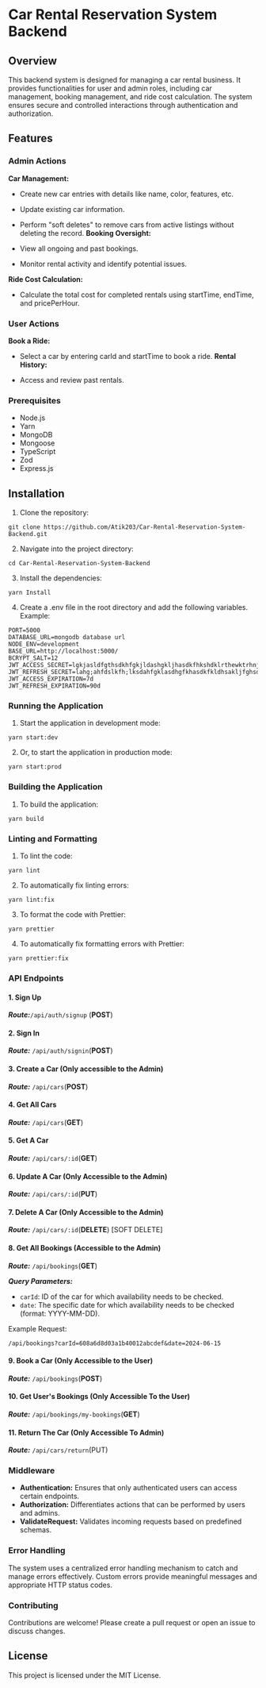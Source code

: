 # Car Rental Reservation System Backend

## Overview

This backend system is designed for managing a car rental business. It provides functionalities for user and admin roles, including car management, booking management, and ride cost calculation. The system ensures secure and controlled interactions through authentication and authorization.

## Features

### Admin Actions

**Car Management:**

- Create new car entries with details like name, color, features, etc.
- Update existing car information.
- Perform "soft deletes" to remove cars from active listings without deleting the record.
  **Booking Oversight:**

- View all ongoing and past bookings.
- Monitor rental activity and identify potential issues.

**Ride Cost Calculation:**

- Calculate the total cost for completed rentals using startTime, endTime, and pricePerHour.

### User Actions

**Book a Ride:**

- Select a car by entering carId and startTime to book a ride.
  **Rental History:**

- Access and review past rentals.

### Prerequisites

- Node.js
- Yarn
- MongoDB
- Mongoose
- TypeScript
- Zod
- Express.js

## Installation

1. Clone the repository:

```
git clone https://github.com/Atik203/Car-Rental-Reservation-System-Backend.git

```

2. Navigate into the project directory:

```
cd Car-Rental-Reservation-System-Backend

```

3. Install the dependencies:

```
yarn Install

```

4. Create a .env file in the root directory and add the following variables. Example:

```
PORT=5000
DATABASE_URL=mongodb database url
NODE_ENV=development
BASE_URL=http://localhost:5000/
BCRYPT_SALT=12
JWT_ACCESS_SECRET=lgkjasldfgthsdkhfgkjldashgkljhasdkfhkshdklrthewktrhnjgkalhdfk
JWT_REFRESH_SECRET=lahg;ahfdslkfh;lksdahfgklasdhgfkhasdkfkldhsakljfghsdahgkads
JWT_ACCESS_EXPIRATION=7d
JWT_REFRESH_EXPIRATION=90d

```

### Running the Application

1. Start the application in development mode:

```
yarn start:dev

```

2. Or, to start the application in production mode:

```
yarn start:prod

```

### Building the Application

1. To build the application:

```
yarn build
```

### Linting and Formatting

1. To lint the code:

```
yarn lint

```

2. To automatically fix linting errors:

```
yarn lint:fix

```

3. To format the code with Prettier:

```
yarn prettier

```

4. To automatically fix formatting errors with Prettier:

```
yarn prettier:fix

```

### API Endpoints

#### 1\. Sign Up

**_Route:_**`/api/auth/signup` (**POST**)

#### 2\. Sign In

**_Route:_** `/api/auth/signin`(**POST**)

#### 3\. Create a Car (Only accessible to the Admin)

**_Route:_** `/api/cars`(**POST**)

#### 4\. Get All Cars

**_Route:_** `/api/cars`(**GET**)

#### 5\. Get A Car

**_Route:_** `/api/cars/:id`(**GET**)

#### **6\. Update A Car (Only Accessible to the Admin)**

**_Route:_** `/api/cars/:id`(**PUT**)

#### **7\. Delete A Car (Only Accessible to the Admin)**

**_Route:_** `/api/cars/:id`(**DELETE**) \[SOFT DELETE\]

#### **8\. Get All Bookings (Accessible to the Admin)**

**_Route:_** `/api/bookings`(**GET**)

**_Query Parameters:_**

- `carId`: ID of the car for which availability needs to be checked.
- `date`: The specific date for which availability needs to be checked (format: YYYY-MM-DD).

Example Request:

`/api/bookings?carId=608a6d8d03a1b40012abcdef&date=2024-06-15`

#### **9\. Book a Car (Only Accessible to the User)**

**_Route:_** `/api/bookings`(**POST**)

#### **10\. Get User's Bookings (Only Accessible To the User)**

**_Route:_** `/api/bookings/my-bookings`(**GET**)

#### **11\. Return The Car (Only Accessible To Admin)**

**_Route:_** `/api/cars/return`(PUT)

### Middleware

- **Authentication:** Ensures that only authenticated users can access certain endpoints.
- **Authorization:** Differentiates actions that can be performed by users and admins.
- **ValidateRequest:** Validates incoming requests based on predefined schemas.

### Error Handling

The system uses a centralized error handling mechanism to catch and manage errors effectively. Custom errors provide meaningful messages and appropriate HTTP status codes.

### Contributing

Contributions are welcome! Please create a pull request or open an issue to discuss changes.

## License

This project is licensed under the MIT License.

